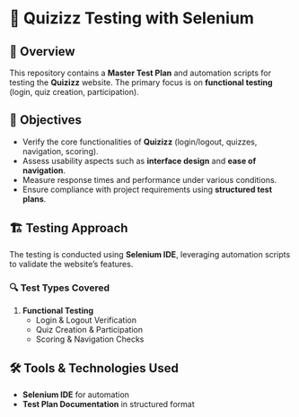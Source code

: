 # 📌 Quizizz Testing with Selenium

## 📝 Overview
This repository contains a **Master Test Plan** and automation scripts for testing the **Quizizz** website. The primary focus is on **functional testing** (login, quiz creation, participation).

## 🎯 Objectives
- Verify the core functionalities of **Quizizz** (login/logout, quizzes, navigation, scoring).
- Assess usability aspects such as **interface design** and **ease of navigation**.
- Measure response times and performance under various conditions.
- Ensure compliance with project requirements using **structured test plans**.

## 🏗️ Testing Approach
The testing is conducted using **Selenium IDE**, leveraging automation scripts to validate the website’s features. 

### 🔍 Test Types Covered
1. **Functional Testing**  
   - Login & Logout Verification  
   - Quiz Creation & Participation  
   - Scoring & Navigation Checks  

## 🛠️ Tools & Technologies Used
- **Selenium IDE** for automation  
- **Test Plan Documentation** in structured format
